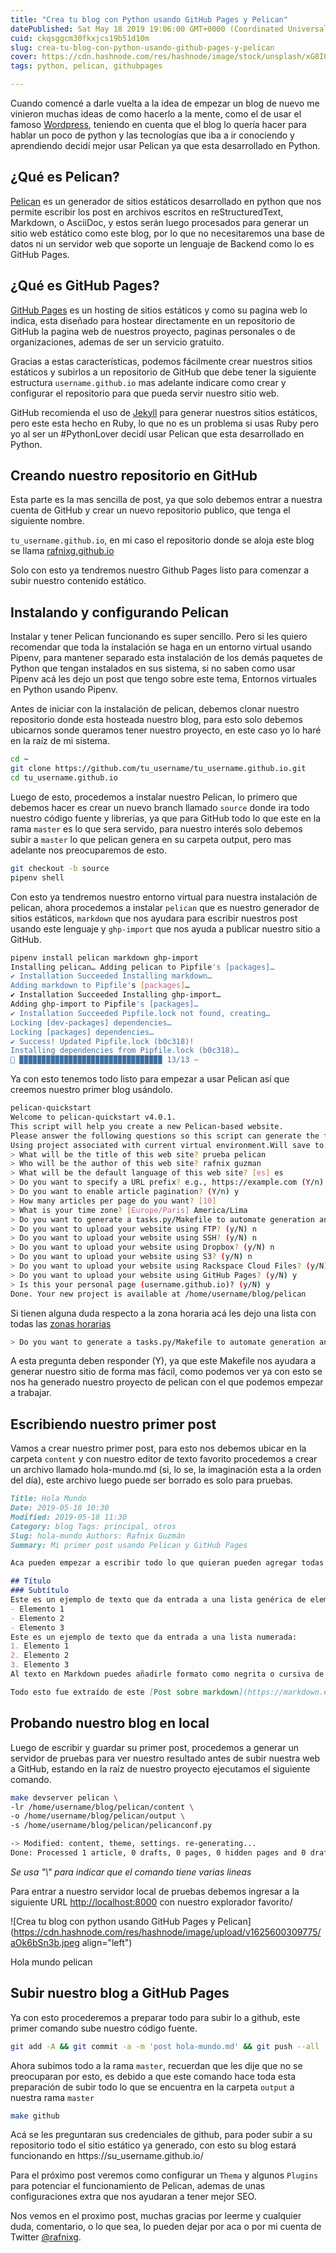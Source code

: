 ```yaml
---
title: "Crea tu blog con Python usando GitHub Pages y Pelican"
datePublished: Sat May 18 2019 19:06:00 GMT+0000 (Coordinated Universal Time)
cuid: ckqsggcm30fkxjcs19b51d10m
slug: crea-tu-blog-con-python-usando-github-pages-y-pelican
cover: https://cdn.hashnode.com/res/hashnode/image/stock/unsplash/xG8IQMqMITM/upload/31f1eeceb26639f0f17a965f76ce52f3.jpeg
tags: python, pelican, githubpages

---
```


Cuando comencé a darle vuelta a la idea de empezar un blog de nuevo me vinieron muchas ideas de como hacerlo a la mente, como el de usar el famoso [Wordpress](https://wordpress.org), teniendo en cuenta que el blog lo quería hacer para hablar un poco de python y las tecnologías que iba a ir conociendo y aprendiendo decidí mejor usar Pelican ya que esta desarrollado en Python.

## ¿Qué es Pelican?

[Pelican](https://blog.getpelican.com/) es un generador de sitios estáticos desarrollado en python que nos permite escribir los post en archivos escritos en reStructuredText, Markdown, o AsciiDoc, y estos serán luego procesados para generar un sitio web estático como este blog, por lo que no necesitaremos una base de datos ni un servidor web que soporte un lenguaje de Backend como lo es GitHub Pages.

## ¿Qué es GitHub Pages?

[GitHub Pages](https://pages.github.com/) es un hosting de sitios estáticos y como su pagina web lo indica, esta diseñado para hostear directamente en un repositorio de GitHub la pagina web de nuestros proyecto, paginas personales o de organizaciones, ademas de ser un servicio gratuito.

Gracias a estas características, podemos fácilmente crear nuestros sitios estáticos y subirlos a un repositorio de GitHub que debe tener la siguiente estructura `username.github.io` mas adelante indicare como crear y configurar el repositorio para que pueda servir nuestro sitio web.

GitHub recomienda el uso de [Jekyll](https://jekyllrb.com/) para generar nuestros sitios estáticos, pero este esta hecho en Ruby, lo que no es un problema si usas Ruby pero yo al ser un #PythonLover decidí usar Pelican que esta desarrollado en Python.

## Creando nuestro repositorio en GitHub

Esta parte es la mas sencilla de post, ya que solo debemos entrar a nuestra cuenta de GitHub y crear un nuevo repositorio publico, que tenga el siguiente nombre.

`tu_username.github.io`, en mi caso el repositorio donde se aloja este blog se llama [rafnixg.github.io](https://rafnixg.github.io)

Solo con esto ya tendremos nuestro Github Pages listo para comenzar a subir nuestro contenido estático.

## Instalando y configurando Pelican

Instalar y tener Pelican funcionando es super sencillo. Pero si les quiero recomendar que toda la instalación se haga en un entorno virtual usando Pipenv, para mantener separado esta instalación de los demás paquetes de Python que tengan instalados en sus sistema, si no saben como usar Pipenv acá les dejo un post que tengo sobre este tema, Entornos virtuales en Python usando Pipenv.

Antes de iniciar con la instalación de pelican, debemos clonar nuestro repositorio donde esta hosteada nuestro blog, para esto solo debemos ubicarnos sonde queramos tener nuestro proyecto, en este caso yo lo haré en la raíz de mi sistema.

```bash
cd ~
git clone https://github.com/tu_username/tu_username.github.io.git
cd tu_username.github.io
```

Luego de esto, procedemos a instalar nuestro Pelican, lo primero que debemos hacer es crear un nuevo branch llamado `source` donde ira todo nuestro código fuente y librerías, ya que para GitHub todo lo que este en la rama `master` es lo que sera servido, para nuestro interés solo debemos subir a `master` lo que pelican genera en su carpeta output, pero mas adelante nos preocuparemos de esto.

```bash
git checkout -b source
pipenv shell
```

Con esto ya tendremos nuestro entorno virtual para nuestra instalación de pelican, ahora procedemos a instalar `pelican` que es nuestro generador de sitios estáticos, `markdown` que nos ayudara para escribir nuestros post usando este lenguaje y `ghp-import` que nos ayuda a publicar nuestro sitio a GitHub.

```bash
pipenv install pelican markdown ghp-import
Installing pelican… Adding pelican to Pipfile's [packages]… 
✔ Installation Succeeded Installing markdown… 
Adding markdown to Pipfile's [packages]… 
✔ Installation Succeeded Installing ghp-import… 
Adding ghp-import to Pipfile's [packages]… 
✔ Installation Succeeded Pipfile.lock not found, creating… 
Locking [dev-packages] dependencies… 
Locking [packages] dependencies… 
✔ Success! Updated Pipfile.lock (b0c318)! 
Installing dependencies from Pipfile.lock (b0c318)… 
🐍 ▉▉▉▉▉▉▉▉▉▉▉▉▉▉▉▉▉▉▉▉▉▉▉▉▉▉▉▉▉▉▉▉ 13/13 —
```

Ya con esto tenemos todo listo para empezar a usar Pelican así que creemos nuestro primer blog usándolo.

```bash
pelican-quickstart
Welcome to pelican-quickstart v4.0.1.
This script will help you create a new Pelican-based website.
Please answer the following questions so this script can generate the files needed by Pelican.
Using project associated with current virtual environment.Will save to: /home/username/blog/pelican
> What will be the title of this web site? prueba pelican 
> Who will be the author of this web site? rafnix guzman 
> What will be the default language of this web site? [es] es 
> Do you want to specify a URL prefix? e.g., https://example.com (Y/n) n 
> Do you want to enable article pagination? (Y/n) y 
> How many articles per page do you want? [10] 
> What is your time zone? [Europe/Paris] America/Lima 
> Do you want to generate a tasks.py/Makefile to automate generation and publishing? (Y/n) Y # Responder Y, esto nos ayuda mucho! 
> Do you want to upload your website using FTP? (y/N) n 
> Do you want to upload your website using SSH? (y/N) n 
> Do you want to upload your website using Dropbox? (y/N) n 
> Do you want to upload your website using S3? (y/N) n 
> Do you want to upload your website using Rackspace Cloud Files? (y/N) n 
> Do you want to upload your website using GitHub Pages? (y/N) y 
> Is this your personal page (username.github.io)? (y/N) y 
Done. Your new project is available at /home/username/blog/pelican
```

Si tienen alguna duda respecto a la zona horaria acá les dejo una lista con todas las [zonas horarias](https://en.wikipedia.org/wiki/List_of_tz_database_time_zones)

```bash
> Do you want to generate a tasks.py/Makefile to automate generation and publishing? (Y/n)
```

A esta pregunta deben responder (Y), ya que este Makefile nos ayudara a generar nuestro sitio de forma mas fácil, como podemos ver ya con esto se nos ha generado nuestro proyecto de pelican con el que podemos empezar a trabajar.

## Escribiendo nuestro primer post

Vamos a crear nuestro primer post, para esto nos debemos ubicar en la carpeta `content` y con nuestro editor de texto favorito procedemos a crear un archivo llamado hola-mundo.md (si, lo se, la imaginación esta a la orden del día), este archivo luego puede ser borrado es solo para pruebas.

```markdown
Title: Hola Mundo 
Date: 2019-05-18 10:30 
Modified: 2019-05-18 11:30 
Category: blog Tags: principal, otros 
Slug: hola-mundo Authors: Rafnix Guzmán 
Summary: Mi primer post usando Pelican y GitHub Pages

Aca pueden empezar a escribir todo lo que quieran pueden agregar todas las sintaxis de Markdown que deseen.

## Título 
### Subtítulo 
Este es un ejemplo de texto que da entrada a una lista genérica de elementos:
- Elemento 1 
- Elemento 2 
- Elemento 3
Este es un ejemplo de texto que da entrada a una lista numerada:
1. Elemento 1 
2. Elemento 2 
3. Elemento 3
Al texto en Markdown puedes añadirle formato como negrita o cursiva de una manera muy sencilla.

Todo esto fue extraído de este [Post sobre markdown](https://markdown.es/sintaxis-markdown/)
```

## Probando nuestro blog en local

Luego de escribir y guardar su primer post, procedemos a generar un servidor de pruebas para ver nuestro resultado antes de subir nuestra web a GitHub, estando en la raíz de nuestro proyecto ejecutamos el siguiente comando.

```bash
make devserver pelican \
-lr /home/username/blog/pelican/content \
-o /home/username/blog/pelican/output \
-s /home/username/blog/pelican/pelicanconf.py

-> Modified: content, theme, settings. re-generating... 
Done: Processed 1 article, 0 drafts, 0 pages, 0 hidden pages and 0 draft pages in 0.15 seconds.
```

*Se usa "\\" para indicar que el comando tiene varias lineas*

Para entrar a nuestro servidor local de pruebas debemos ingresar a la siguiente URL [http://localhost:8000](http://localhost:8000) con nuestro explorador favorito/

![Crea tu blog con python usando GitHub Pages y Pelican](https://cdn.hashnode.com/res/hashnode/image/upload/v1625600309775/aOk6bSn3b.jpeg align="left")

Hola mundo pelican

## Subir nuestro blog a GitHub Pages

Ya con esto procederemos a preparar todo para subir lo a github, este primer comando sube nuestro código fuente.

```bash
git add -A && git commit -a -m 'post hola-mundo.md' && git push --all
```

Ahora subimos todo a la rama `master`, recuerdan que les dije que no se preocuparan por esto, es debido a que este comando hace toda esta preparación de subir todo lo que se encuentra en la carpeta `output` a nuestra rama `master`

```bash
make github
```

Acá se les preguntaran sus credenciales de github, para poder subir a su repositorio todo el sitio estático ya generado, con esto su blog estará funcionando en https://su\_username.github.io/

Para el próximo post veremos como configurar un `Thema` y algunos `Plugins` para potenciar el funcionamiento de Pelican, ademas de unas configuraciones extra que nos ayudaran a tener mejor SEO.

Nos vemos en el proximo post, muchas gracias por leerme y cualquier duda, comentario, o lo que sea, lo pueden dejar por aca o por mi cuenta de Twitter [@rafnixg](https://twitter.com/rafnixg).